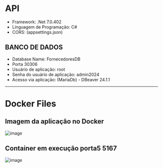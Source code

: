 # API

* Framework: .Net 7.0.402 
* Linguagem de Programação: C#
* CORS: (appsettings.json)

## BANCO DE DADOS

* Database Name: FornecedoresDB
* Porta 30306
* Usuário de aplicação: root
* Senha do usuário de aplicação: admin2024
* Acesso via aplicação: (MariaDb) - DBeaver 24.1.1


____________________________________________________________________________________________________


# Docker Files

## Imagem da aplicação no Docker

![image](https://github.com/user-attachments/assets/c7b76980-2447-4fa6-bf90-c1c23eae7cee)


## Container em execução porta5 5167

![image](https://github.com/user-attachments/assets/e2fc584d-ebea-4a13-98f2-7bd0c35c93cb)


